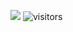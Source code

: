 [![](https://github-readme-stats.vercel.app/api?username=yulia633)](https://github.com/yulia633) ![visitors](https://visitor-badge.glitch.me/badge?page_id=yulia633.yulia633)
<!---
yulia633/yulia633 is a ✨ special ✨ repository because its `README.md` (this file) appears on your GitHub profile.
You can click the Preview link to take a look at your changes.
--->
